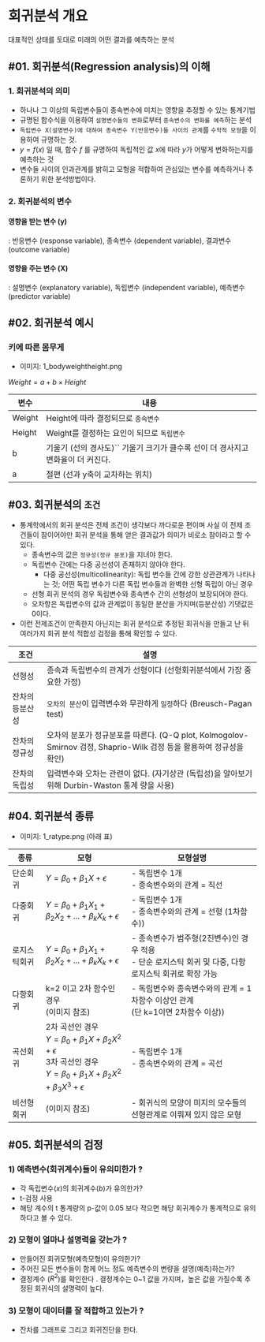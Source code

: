 # 회귀분석 개요

대표적인 상태를 토대로 미래의 어떤 결과를 예측하는 분석

## #01. 회귀분석(Regression analysis)의 이해

### 1. 회귀분석의 의미

- 하나나 그 이상의 독립변수들이 종속변수에 미치는 영향을 추정할 수 있는 통계기법
- 규명된 함수식을 이용하여 `설명변수들의 변화`로부터 `종속변수의 변화를 예측`하는 분석
- `독립변수 X(설명변수)에 대하여 종속변수 Y(반응변수)들 사이의 관계`를 `수학적 모형`을 이용하여 규명하는 것.
- $y = f(x)$ 일 때, 함수 $f$ 를 규명하여 독립적인 값 $x$에 따라 $y$가 어떻게 변화하는지를 예측하는 것
- 변수들 사이의 인과관계를 밝히고 모형을 적합하여 관심있는 변수를 예측하거나 추론하기 위한 분석방법이다.

### 2. 회귀분석의 변수

#### 영향을 받는 변수 (y)

: 반응변수 (response variable), 종속변수 (dependent variable), 결과변수 (outcome variable)

#### 영향을 주는 변수 (X)

: 설명변수 (explanatory variable), 독립변수 (independent variable), 예측변수 (predictor variable)

## #02. 회귀분석 예시

### 키에 따른 몸무게

- 이미지: 1_bodyweightheight.png

$Weight = a + b \times Height$

| 변수   | 내용                                                                             |
| ------ | -------------------------------------------------------------------------------- |
| Weight | Height에 따라 결정되므로 `종속변수`                                            |
| Height | Weight를 결정하는 요인이 되므로 `독립변수`                                     |
| b      | 기울기 (선의 경사도)`` 기울기 크기가 클수록 선이 더 경사지고 변화율이 더 커진다. |
| a      | 절편 (선과 y축이 교차하는 위치)                                                  |

## #03. 회귀분석의 `조건`

- 통계학에서의 회귀 분석은 전제 조건이 생각보다 까다로운 편이며 사실 이 전제 조건들이 참이어야만 회귀 분석을 통해 얻은 결과값가 의미가 비로소 참이라고 할 수 있다.
  * 종속변수의 값은 `정규성(정규 분포)`을 지녀야 한다.
  * 독립변수 간에는 다중 공선성이 존재하지 않아야 한다.
    * 다중 공선성(multicollinearity): 독립 변수들 간에 강한 상관관계가 나타나는 것; 어떤 독립 변수가 다른 독립 변수들과 완벽한 선형 독립이 아닌 경우
  * 선형 회귀 분석의 경우 독립변수와 종속변수 간의 선형성이 보장되어야 한다.
  * 오차항은 독립변수의 값과 관계없이 동일한 분산을 가지며(등분산성) 기댓값은 0이다.
- 이런 전제조건이 만족한지 아닌지는 회귀 분석으로 추정된 회귀식을 만들고 난 뒤 여러가지 회귀 분석 적합성 검정을 통해 확인할 수 있다.

| 조건            | 설명                                                                                                                |
| --------------- | ------------------------------------------------------------------------------------------------------------------- |
| 선형성          | 종속과 독립변수의 관계가 선형이다 (선형회귀분석에서 가장 중요한 가정)                                               |
| 잔차의 등분산성 | `오차의 분산`이 입력변수와 무관하게 `일정`하다 (Breusch-Pagan test)                                             |
| 잔차의 정규성   | 오차의 분포가 정규분포를 따른다. (Q-Q plot, Kolmogolov-Smirnov 검정, Shaprio-Wilk 검정 등을 활용하여 정규성을 확인) |
| 잔차의 독립성   | 입력변수와 오차는 관련이 없다. (자기상관 (독립성)을 알아보기 위해 Durbin-Waston 통계 량을 사용)                     |

## #04. 회귀분석 종류

- 이미지: 1_ratype.png (아래 표)

| 종류         | 모형                                                                                                                                                                    | 모형설명                                                                                                   |
| ------------ | ----------------------------------------------------------------------------------------------------------------------------------------------------------------------- | ---------------------------------------------------------------------------------------------------------- |
| 단순회귀     | $Y = \beta_0 + \beta_1 X + \epsilon$                                                                                                                                  | - 독립변수 1개<br />- 종속변수와의 관계 = 직선                                                             |
| 다중회귀     | $Y = \beta_0 + \beta_1 X_1 + \beta_2 X_2 + ... + \beta_k X_k + \epsilon$                                                                                              | - 독립변수 1개<br />- 종속변수와의 관계 = 선형 (1차함수))                                                  |
| 로지스틱회귀 | $Y = \beta_0 + \beta_1 X_1 + \beta_2 X_2 + ... + \beta_k X_k + \epsilon$                                                                                              | - 종속변수가 범주형(2진변수)인 경우 적용<br />- 단순 로지스틱 회귀 및 다중, 다항 로지스틱 회귀로 확장 가능 |
| 다항회귀     | k=2 이고 2차 함수인 경우<br />(이미지 참조)                                                                                                                             | - 독립변수와 종속변수와의 관계 = 1차함수 이상인 관계<br />(단 k=1이면 2차함수 이상))                       |
| 곡선회귀     | 2차 곡선인 경우<br />$Y = \beta_0 + \beta_1 X + \beta_2 X^2 + \epsilon$<br />3차 곡선인 경우<br />$Y = \beta_0 + \beta_1 X + \beta_2 X^2 + \beta_3 X^3 +  \epsilon$ | - 독립변수 1개<br />- 종속변수와의 관계 = 곡선                                                             |
| 비선형회귀   | (이미지 참조)                                                                                                                                                           | - 회귀식의 모양이 미지의 모수들의 선형관계로 이뤄져 있지 않은 모형                                         |

## #05. 회귀분석의 검정

### 1) 예측변수(회귀계수)들이 유의미한가 ?

- 각 독립변수($x$)의 회귀계수($b$)가 유의한가?
- t-검정 사용
- 해당 계수의 t 통계량의 p-값이 0.05 보다 작으면 해당 회귀계수가 통계적으로 유의하다고 볼 수 있다.

### 2) 모형이 얼마나 설명력을 갖는가 ?

- 만들어진 회귀모형(예측모형)이 유의한가?
- 주어진 모든 변수들이 함께 어느 정도 예측변수의 변량을 설명(예측)하는가?
- 결정계수 ($R^2$)를 확인한다 . 결정계수는 0~1 값을 가지며，높은 값을 가질수록 추정된 회귀식의 설명력이 높다.

### 3) 모형이 데이터를 잘 적합하고 있는가 ?

- 잔차를 그래프로 그리고 회귀진단을 한다.
